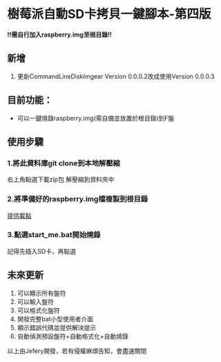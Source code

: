 # 樹莓派自動SD卡拷貝一鍵腳本-第四版
**!!需自行加入raspberry.img至根目錄!!**
## 新增
1. 更新CommandLineDiskImgear Version 0.0.0.2改成使用Version 0.0.0.3

## 目前功能：
- 可以一鍵燒錄raspberry.img(需自備並放置於根目錄)到F盤

## 使用步驟
### 1.將此資料庫git clone到本地解壓縮
右上角點選下載zip包
解壓縮到資料夾中
### 2.將準備好的raspberry.img檔複製到根目錄
[提供載點](https://mega.nz/folder/pIQ3BQDJ#oG_OZAg0KzNxllXijoE7oA)
### 3.點選start_me.bat開始燒錄
記得先插入SD卡，再點選

## 未來更新
1. 可以顯示所有盤符
2. 可以輸入盤符
3. 可以格式化盤符
4. 開發完整bat小型使用者介面
5. 顯示錯誤代碼並提供解決提示
6. 自動偵測預設盤符+自動格式化+自動燒錄



以上由Jefery開發，若有侵權麻煩告知，會盡速關閉